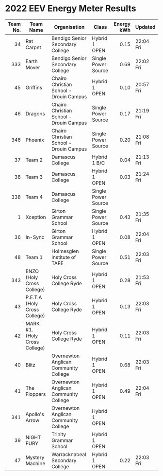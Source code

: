 # 2022 EEV Energy Meter Results
|Team No.|Team Name|Organisation|Class|Energy kWh|Updated|
|---:|---|---|---|---:|---|
|34|Rat Carpet|Bendigo Senior Secondary College|Hybrid 1 OPEN|0.15|22:04 Fri|
|333|Earth Mover|Bendigo Senior Secondary College|Single Power Source|0.69|22:02 Fri|
|45|Griffins|Chairo Christian School - Drouin Campus|Hybrid 1 OPEN|0.10|20:57 Fri|
|46|Dragons|Chairo Christian School - Drouin Campus|Single Power Source|0.17|21:19 Fri|
|346|Phoenix|Chairo Christian School - Drouin Campus|Single Power Source|0.20|21:08 Fri|
|37|Team 2|Damascus College|Hybrid 1 B/C|0.04|21:13 Fri|
|38|Team 3|Damascus College|Hybrid 1 OPEN|0.03|21:24 Fri|
|338|Team 4|Damascus College|Single Power Source| | |
|1|Xception|Girton Grammar School|Single Power Source|0.43|21:35 Fri|
|36|In-Sync|Girton Grammar School|Hybrid 1 OPEN|0.08|22:04 Fri|
|48|Team 1|Holmesglen Institute of TAFE|Single Power Source|0.51|22:03 Fri|
|343|ENZO (Holy Cross College)|Holy Cross College Ryde|Hybrid 1 OPEN|0.28|21:53 Fri|
|43|P.E.T.A (Holy Cross College)|Holy Cross College Ryde|Hybrid 1 OPEN|0.13|22:03 Fri|
|42|MARK #1. (Holy Cross College)|Holy Cross College Ryde|Hybrid 1 OPEN|0.11|22:03 Fri|
|40|Blitz|Overnewton Anglican Community College|Hybrid 1 OPEN|0.68|22:03 Fri|
|41|The Floppers|Overnewton Anglican Community College|Hybrid 1 OPEN|0.49|22:04 Fri|
|341|Apollo's Arrow|Overnewton Anglican Community College|Hybrid 1 OPEN| | |
|39|NIGHT FURY|Trinity Grammar School|Hybrid 1 OPEN| | |
|47|Mystery Machine|Warracknabeal Secondary College|Hybrid 1 OPEN|0.22|22:03 Fri|
